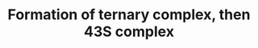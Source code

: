 ---
authors:
- Anwesha
- Eweitz
description: Developed by Gramene.org  Source:[http://plantreactome.gramene.org/ Plant
  Reactome].
last-edited: 2021-05-07
organisms:
- Oryza sativa
redirect_from:
- /index.php/Pathway:WP3024
- /instance/WP3024
schema-jsonld:
- '@context': https://schema.org/
  '@id': https://wikipathways.github.io/pathways/WP3024.html
  '@type': Dataset
  creator:
    '@type': Organization
    name: WikiPathways
  description: Developed by Gramene.org  Source:[http://plantreactome.gramene.org/
    Plant Reactome].
  keywords:
  - GTP
  - sapiens)
  - entity in Homo
  - eIF2 subunit complex
  - eIF2:GTP (name
  - in Homo sapiens)
  - Met-tRNAi
  - (name copied from
  - 43S complex (name
  - 40S:eIF3:eIF1A (name
  - ternary complex
  - copied from entity
  license: CC0
  name: Formation of ternary complex, then 43S complex
seo: CreativeWork
title: Formation of ternary complex, then 43S complex
wpid: WP3024
---